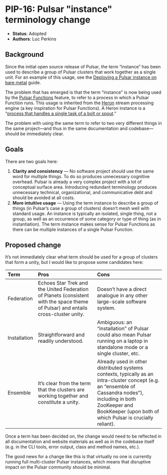 # PIP-16: Pulsar "instance" terminology change

* **Status**: Adopted
* **Authors**: Luc Perkins

## Background

Since the initial open source release of Pulsar, the term “instance” has been used to describe a group of Pulsar clusters that work together as a single unit. For an example of this usage, see the [Deploying a Pulsar instance on bare metal](http://pulsar.incubator.apache.org/docs/latest/deployment/instance/) guide.

The problem that has emerged is that the term “instance” is now being used by the [Pulsar Functions](pip-15.md) feature, to refer to a process in which a Pulsar Function runs. This usage is inherited from the [Heron](http://heronstreaming.io/) stream processing engine (a key inspiration for Pulsar Functions). A Heron instance is a “[process that handles a single task of a bolt or spout](https://twitter.github.io/heron/docs/concepts/architecture/#heron-instance).”

The problem with using the same term to refer to two very different things in the same project—and thus in the same documentation and codebase—should be immediately clear.

## Goals

There are two goals here:

1. **Clarity and consistency** — No software project should use the same word for multiple things. To do so produces unnecessary cognitive overhead. Pulsar is already a very complex project with a lot of conceptual surface area. Introducing redundant terminology produces unnecessary technical, organizational, and communicative debt and should be avoided at all costs.
2. **More intuitive usage** — Using the term instance to describe a group of things (in Pulsar’s case a group of clusters) doesn’t mesh well with standard usage. An instance is typically an isolated, single thing, not a group, as well as an occurrence of some category or type of thing (as in instantiation). The term instance makes sense for Pulsar Functions as there can be multiple instances of a single Pulsar Function.

## Proposed change

It’s not immediately clear what term should be used for a group of clusters that form a unity, but I would like to propose some candidates here:

Term | Pros | Cons
:----|:-----|:----
Federation | Echoes Star Trek and the United Federation of Planets (consistent with the space theme of Pulsar) and entails cross-cluster unity. | Doesn’t have a direct analogue in any other large-scale software system.
Installation | Straightforward and readily understood. | Ambiguous: an “installation” of Pulsar could also mean Pulsar running on a laptop in standalone mode or a single cluster, etc.
Ensemble | It’s clear from the term that the clusters are working together and constitute a unity. | Already used in other distributed systems contexts, typically as an intra-cluster concept (e.g. an “ensemble of Cassandra nodes”), including in both ZooKeeper and BookKeeper (upon both of which Pulsar is crucially reliant).

Once a term has been decided on, the change would need to be reflected in all documentation and website materials as well as in the codebase itself (e.g. in the CLI tools, error output, class and method names, etc.).

The good news for a change like this is that virtually no one is currently running full multi-cluster Pulsar instances, which means that disruptive impact on the Pulsar community should be minimal.
